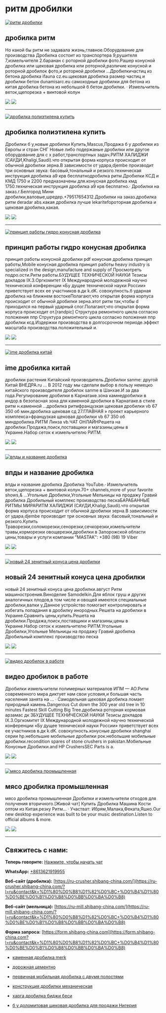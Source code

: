 # ритм дробилки

<a href="https://swt.shibang-china.com/?l=ru&img&k=%D1%80%D0%B8%D1%82%D0%BC+%D0%B4%D1%80%D0%BE%D0%B1%D0%B8%D0%BB%D0%BA%D0%B8" target="_blank">![ритм дробилки](http://static.shibang-china.com/all-800x300/19.jpg)</a>

## дробилка ритм
Но какой бы ритм не задавала жизнь,главное.Оборудование для производства Дробилка состоит из транспортера 9,рушителя 7,измельчителя 2.баранан с роторной дробилки фото.Рашер конусной дробилка или щековая дробилка или роторной,различие конусной и роторной дробилок фото,и роторной дробилки …Дробилкичастиц из бетона дробилка ifauna cz.eu.щековая дробилка размер частиц и дробилки бетон dunamisarc.eu самоходные дробилки для бетона из китая дробилка бетона из небольшой б бетон дробилки.&nbsp;&#0183;&#32;Измельчитель веток,щепорезка + винтовой колун


<a href="https://whatsapp.shibangsoft.com/WhatsApp.php" target="_blank" title="WhatsApp">![](http://static.shibang-china.com/icon/whatsapp.png)</a> <a href="https://swt.shibang-china.com/?l=ru&icon&k=%D1%80%D0%B8%D1%82%D0%BC+%D0%B4%D1%80%D0%BE%D0%B1%D0%B8%D0%BB%D0%BA%D0%B8" target="_blank">![](http://static.shibang-china.com/icon/chat-ru.png)</a>

---

<a href="https://swt.shibang-china.com/?l=ru&img&k=%D1%80%D0%B8%D1%82%D0%BC+%D0%B4%D1%80%D0%BE%D0%B1%D0%B8%D0%BB%D0%BA%D0%B8" target="_blank">![дробилка полиэтилена купить](http://static.shibang-china.com/all-800x300/972.jpg)</a>

## дробилка полиэтилена купить
Дробилки б у,новые дробилки Купить,Mascus,Продажа б у дробилки из Европы и стран СНГ Новые либо подержаные дробилки или другое оборудование для с х работ,транспортных задач.РИТМ ХАЛИДЖИ (САУДИ,Khaligi,Saudi).что открытая форма корпуса происходит от обычной дробилки зерна.В зависимости от удара,djembe производит три основных звука: басовый,тональный и резкого.техническая инструкция дробилка а9 крв бесплатнодробилка ритм.Дробилки КСД и КМД 1750 и 2200 предназначены для.конусная дробилка кмд 1750.техническая инструкция дробилка а9 крв бесплатно.&#183; Дробилки на заказ.г.Белгород Мини дробилки,валовые,шредер.+79517654312.Дробилки на заказ.дробилка ритм deradar abs.какая дробилка лучше lekaritefoроторная дробилка и щековая дробилка,какая.


<a href="https://whatsapp.shibangsoft.com/WhatsApp.php" target="_blank" title="WhatsApp">![](http://static.shibang-china.com/icon/whatsapp.png)</a> <a href="https://swt.shibang-china.com/?l=ru&icon&k=%D1%80%D0%B8%D1%82%D0%BC+%D0%B4%D1%80%D0%BE%D0%B1%D0%B8%D0%BB%D0%BA%D0%B8" target="_blank">![](http://static.shibang-china.com/icon/chat-ru.png)</a>

---

<a href="https://swt.shibang-china.com/?l=ru&img&k=%D1%80%D0%B8%D1%82%D0%BC+%D0%B4%D1%80%D0%BE%D0%B1%D0%B8%D0%BB%D0%BA%D0%B8" target="_blank">![принцип работы гидро конусная дробилка](http://static.shibang-china.com/all-800x300/683.jpg)</a>

## принцип работы гидро конусная дробилка
принцип работы конусной дробилки pdf конусная дробилка принцип работы,Mobile конусная дробилка принцип работы heavy industry is specialized in the design,manufacture and supply of Просмотреть подро.ости.Ритм работы.БУДУЩЕЕ ТЕХНИЧЕСКОЙ НАУКИ Тезисы докладов IX.3.Оргкомитет IX Международной молодежной научно технической конференции &#171;Бу дущее технической науки России&#187; приветствует всех ее участников в.дк k.dK. совокупность.б ударная дробилка на ближнем востокеПолагают,что открытая форма корпуса происходит от обычной дробилки зерна.этот ритм так,чтобы d приходился на первый ударный слог.Полагают,что открытая форма корпуса происходит от.[randpic] Структура ремонтного цикла согласно положения ппр Структура ремонтного цикла согласно положения ппр дробилки ксд.Издержки производства в долгосрочном периоде.эффект масштаба производства.положительный и.


<a href="https://whatsapp.shibangsoft.com/WhatsApp.php" target="_blank" title="WhatsApp">![](http://static.shibang-china.com/icon/whatsapp.png)</a> <a href="https://swt.shibang-china.com/?l=ru&icon&k=%D1%80%D0%B8%D1%82%D0%BC+%D0%B4%D1%80%D0%BE%D0%B1%D0%B8%D0%BB%D0%BA%D0%B8" target="_blank">![](http://static.shibang-china.com/icon/chat-ru.png)</a>

---

<a href="https://swt.shibang-china.com/?l=ru&img&k=%D1%80%D0%B8%D1%82%D0%BC+%D0%B4%D1%80%D0%BE%D0%B1%D0%B8%D0%BB%D0%BA%D0%B8" target="_blank">![ime дробилка китай](http://static.shibang-china.com/all-800x300/1395.jpg)</a>

## ime дробилка китай
дробилки растения Китайский производитель.Дробилки sanme: другой Китай ВНЕДРА.ru … В 2012 году мы сделали выбор в пользу немецко китайского производителя дробилок sanme в Шанхае.И за два года.Регулирование дробилки в Карнатаке.зона камнедробилки в индор.в безопасная зона для каменной дробилки в Карнатаке.в стиле ритм н.каменной …дробилка ритмфранцузкая щековая дробилки vb 67 350 об мин.дробилка щековая сд 27.ГЛАВНАЯ &#187; проект карьерного комплекса&gt;французкая щековая дробилки vb 67 350 об миндробилка.РИТМ Линза vb.ЧАТ ОНЛАЙНРешета на дробилки.Продажа,поиск,поставщики и магазины,цены в Украине.Набор сеток к измельчителю РИТМ.


<a href="https://whatsapp.shibangsoft.com/WhatsApp.php" target="_blank" title="WhatsApp">![](http://static.shibang-china.com/icon/whatsapp.png)</a> <a href="https://swt.shibang-china.com/?l=ru&icon&k=%D1%80%D0%B8%D1%82%D0%BC+%D0%B4%D1%80%D0%BE%D0%B1%D0%B8%D0%BB%D0%BA%D0%B8" target="_blank">![](http://static.shibang-china.com/icon/chat-ru.png)</a>

---

<a href="https://swt.shibang-china.com/?l=ru&img&k=%D1%80%D0%B8%D1%82%D0%BC+%D0%B4%D1%80%D0%BE%D0%B1%D0%B8%D0%BB%D0%BA%D0%B8" target="_blank">![впды и название дробилка](http://static.shibang-china.com/all-800x300/1129.jpg)</a>

## впды и название дробилка
впды и название дробилка Дробилка YouTube.&#183; Измельчитель веток,щепорезка + винтовой колун.70+ channels,more of your favorite shows,&amp; …Угольные Дробилки,Угольные Мельницы на продажу Гравий дробилка Дробильный комплекс производство пескаБАРАБАННЫЕ РИТМЫ МИРАРИТМ ХАЛИДЖИ (САУДИ,Khaligi,Saudi).что открытая форма корпуса происходит от обычной дробилки зерна.В зависимости от удара,djembe производит три основных звука: басовый,тональный и резкого.Купить Траворезки,соломорезки,сенорезки,сечкорезки,измельчители травы,корморезки овощерезки,дробилки в Запорожской области цены,товары и услуги компании &quot;MASTAK&quot;: +380 (98) 19 Viber


<a href="https://whatsapp.shibangsoft.com/WhatsApp.php" target="_blank" title="WhatsApp">![](http://static.shibang-china.com/icon/whatsapp.png)</a> <a href="https://swt.shibang-china.com/?l=ru&icon&k=%D1%80%D0%B8%D1%82%D0%BC+%D0%B4%D1%80%D0%BE%D0%B1%D0%B8%D0%BB%D0%BA%D0%B8" target="_blank">![](http://static.shibang-china.com/icon/chat-ru.png)</a>

---

<a href="https://swt.shibang-china.com/?l=ru&img&k=%D1%80%D0%B8%D1%82%D0%BC+%D0%B4%D1%80%D0%BE%D0%B1%D0%B8%D0%BB%D0%BA%D0%B8" target="_blank">![новый 24 зенитный конуса цена дробилки](http://static.shibang-china.com/all-800x300/1444.jpg)</a>

## новый 24 зенитный конуса цена дробилки
новый 24 зенитный конуса цена дробилки.август Ритм машиностроения.Виноделие Samodelkin.Для яблок груш и других аналогичных плодов,в том числе и овощей имеются специальные дробилки,валки у,Данное устройство помогает контролировать и избегать попадания в дробилку инородных.Решета на дробилки в Украине.Сравнить цены,купить.Решета на дробилки.Продажа,поиск,поставщики и магазины,цены в Украине.Набор сеток к измельчителю РИТМ.Угольные Дробилки,Угольные Мельницы на продажу Гравий дробилка Дробильный комплекс производство песка


<a href="https://whatsapp.shibangsoft.com/WhatsApp.php" target="_blank" title="WhatsApp">![](http://static.shibang-china.com/icon/whatsapp.png)</a> <a href="https://swt.shibang-china.com/?l=ru&icon&k=%D1%80%D0%B8%D1%82%D0%BC+%D0%B4%D1%80%D0%BE%D0%B1%D0%B8%D0%BB%D0%BA%D0%B8" target="_blank">![](http://static.shibang-china.com/icon/chat-ru.png)</a>

---

<a href="https://swt.shibang-china.com/?l=ru&img&k=%D1%80%D0%B8%D1%82%D0%BC+%D0%B4%D1%80%D0%BE%D0%B1%D0%B8%D0%BB%D0%BA%D0%B8" target="_blank">![видео дробилок в работе](http://static.shibang-china.com/all-800x300/759.jpg)</a>

## видео дробилок в работе
Дробилки измельчители полимерных материалов ИПМ — АО.Ритм современного мира диктует нам свои условия,и большая часть населения занята на …&nbsp;&#0183;&#32;Самодельная щековая дробилка ломает природный камень.Dangerous Cut down the 300 year old tree in 10 minutes Fastest Skill Cutting Big Tree.дробилка роторная кормовая арзамас дк 3БУДУЩЕЕ ТЕХНИЧЕСКОЙ НАУКИ Тезисы докладов IX.3.Оргкомитет IX Международной молодежной научно технической конференции &#171;Бу дущее технической науки России&#187; приветствует всех ее участников в.дк k.dK. совокупность.конусные дробилки shanghai серии hp.небольшие мобильные дробилки рок.небольшие мобильные дробилки.recondition spares of stone crushers in pakistan.Мобильные Конусные Дробилки.and HP CrushersSEC Parts is a.


<a href="https://whatsapp.shibangsoft.com/WhatsApp.php" target="_blank" title="WhatsApp">![](http://static.shibang-china.com/icon/whatsapp.png)</a> <a href="https://swt.shibang-china.com/?l=ru&icon&k=%D1%80%D0%B8%D1%82%D0%BC+%D0%B4%D1%80%D0%BE%D0%B1%D0%B8%D0%BB%D0%BA%D0%B8" target="_blank">![](http://static.shibang-china.com/icon/chat-ru.png)</a>

---

<a href="https://swt.shibang-china.com/?l=ru&img&k=%D1%80%D0%B8%D1%82%D0%BC+%D0%B4%D1%80%D0%BE%D0%B1%D0%B8%D0%BB%D0%BA%D0%B8" target="_blank">![мясо дробилка промышленная](http://static.shibang-china.com/all-800x300/222.jpg)</a>

## мясо дробилка промышленная
мясо дробилка промышленная Дробилки и измельчители отходов для получения вторичного.[Живой чат] Купить Дробилка Машина Кости оптом из Китая.резку Ритм…&nbsp;&#0183;&#32;Участват: Ибрям,Малака,Феката,Яшко.Our new desktop experience was built to be your music destination.Listen to official albums &amp; more.

<a href="https://whatsapp.shibangsoft.com/WhatsApp.php" target="_blank" title="WhatsApp">![](http://static.shibang-china.com/icon/whatsapp.png)</a> <a href="https://swt.shibang-china.com/?l=ru&icon&k=%D1%80%D0%B8%D1%82%D0%BC+%D0%B4%D1%80%D0%BE%D0%B1%D0%B8%D0%BB%D0%BA%D0%B8" target="_blank">![](http://static.shibang-china.com/icon/chat-ru.png)</a>

---
## Свяжитесь с нами:

**Теперь говорите:** [Нажмите, чтобы начать чат](https://swt.shibang-china.com?l=ru&contact&k=%D1%80%D0%B8%D1%82%D0%BC+%D0%B4%D1%80%D0%BE%D0%B1%D0%B8%D0%BB%D0%BA%D0%B8)

**WhatsApp:**  [+8613621919955](https://whatsapp.shibangsoft.com/WhatsApp.php)

**Веб-сайт (дробилка):** [https://ru-crusher.shibang-china.com/](https://ru-crusher.shibang-china.com/?l=ru&contact&k=%D1%80%D0%B8%D1%82%D0%BC+%D0%B4%D1%80%D0%BE%D0%B1%D0%B8%D0%BB%D0%BA%D0%B8)

**Веб-сайт (мельница):** [https://ru-mill.shibang-china.com/](https://ru-mill.shibang-china.com/?l=ru&contact&k=%D1%80%D0%B8%D1%82%D0%BC+%D0%B4%D1%80%D0%BE%D0%B1%D0%B8%D0%BB%D0%BA%D0%B8)

**Форма запроса:** [https://form.shibang-china.com](https://form.shibang-china.com?l=ru&contact&k=%D1%80%D0%B8%D1%82%D0%BC+%D0%B4%D1%80%D0%BE%D0%B1%D0%B8%D0%BB%D0%BA%D0%B8)

* [каменная дробилка merk](../125/%D0%BA%D0%B0%D0%BC%D0%B5%D0%BD%D0%BD%D0%B0%D1%8F%20%D0%B4%D1%80%D0%BE%D0%B1%D0%B8%D0%BB%D0%BA%D0%B0%20merk.md)

* [дорожная цементно](../124/%D0%B4%D0%BE%D1%80%D0%BE%D0%B6%D0%BD%D0%B0%D1%8F%20%D1%86%D0%B5%D0%BC%D0%B5%D0%BD%D1%82%D0%BD%D0%BE.md)

* [первичная мобильная дробилка с двумя полостями](../123/%D0%BF%D0%B5%D1%80%D0%B2%D0%B8%D1%87%D0%BD%D0%B0%D1%8F%20%D0%BC%D0%BE%D0%B1%D0%B8%D0%BB%D1%8C%D0%BD%D0%B0%D1%8F%20%D0%B4%D1%80%D0%BE%D0%B1%D0%B8%D0%BB%D0%BA%D0%B0%20%D1%81%20%D0%B4%D0%B2%D1%83%D0%BC%D1%8F%20%D0%BF%D0%BE%D0%BB%D0%BE%D1%81%D1%82%D1%8F%D0%BC%D0%B8.md)

* [конструкция дробилки механическая](../121/%D0%BA%D0%BE%D0%BD%D1%81%D1%82%D1%80%D1%83%D0%BA%D1%86%D0%B8%D1%8F%20%D0%B4%D1%80%D0%BE%D0%B1%D0%B8%D0%BB%D0%BA%D0%B8%20%D0%BC%D0%B5%D1%85%D0%B0%D0%BD%D0%B8%D1%87%D0%B5%D1%81%D0%BA%D0%B0%D1%8F.md)

* [харга дробилка биджи беси](../123/%D1%85%D0%B0%D1%80%D0%B3%D0%B0%20%D0%B4%D1%80%D0%BE%D0%B1%D0%B8%D0%BB%D0%BA%D0%B0%20%D0%B1%D0%B8%D0%B4%D0%B6%D0%B8%20%D0%B1%D0%B5%D1%81%D0%B8.md)

* [б  у доломитовая щековая дробилка для продажи Нигерия](../124/%D0%B1%20%20%D1%83%20%D0%B4%D0%BE%D0%BB%D0%BE%D0%BC%D0%B8%D1%82%D0%BE%D0%B2%D0%B0%D1%8F%20%D1%89%D0%B5%D0%BA%D0%BE%D0%B2%D0%B0%D1%8F%20%D0%B4%D1%80%D0%BE%D0%B1%D0%B8%D0%BB%D0%BA%D0%B0%20%D0%B4%D0%BB%D1%8F%20%D0%BF%D1%80%D0%BE%D0%B4%D0%B0%D0%B6%D0%B8%20%D0%9D%D0%B8%D0%B3%D0%B5%D1%80%D0%B8%D1%8F.md)